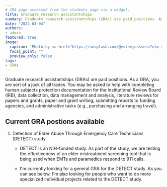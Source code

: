 ```yaml
---
# GRA page accessed from the students page via a widget.
title: Graduate research assistantships
summary: Graduate research assistantships (GRAs) are paid positions. As a GRA, you are sort of a jack of all trades. You may be asked to help with completing human subjects protection documentation for the Institutional Review Board (IRB), data collection, data management and analysis, literature reviews for papers and grants, paper and grant writing, submitting reports to funding agencies, and administrative tasks (e.g., purchasing and arranging travel).
date: "2022-03-04"
authors:
- admin
featured: true
image:
  caption: 'Photo by <a href="https://unsplash.com/@esteejanssens?utm_source=unsplash&utm_medium=referral&utm_content=creditCopyText">Estée Janssens</a> on <a href="https://unsplash.com/s/photos/schedule?utm_source=unsplash&utm_medium=referral&utm_content=creditCopyText">Unsplash</a>'
  focal_point: ""
  preview_only: false
tags:
- GRAs
---
```


Graduate research assistantships (GRAs) are paid positions. As a GRA, you are sort of a jack of all trades. You may be asked to help with completing human subjects protection documentation for the Institutional Review Board (IRB), data collection, data management and analysis, literature reviews for papers and grants, paper and grant writing, submitting reports to funding agencies, and administrative tasks (e.g., purchasing and arranging travel).

## Current GRA postions available

1. Detection of Elder Abuse Through Emergency Care Technicians (DETECT) study.

    - DETECT is an NIH-funded study. As part of the study, we are testing the effectiveness of an elder mistreatment screening tool that is being used when EMTs and paramedics respond to 911 calls.

    - I'm currently looking for a general GRA for the DETECT study. As you can see below, I'm also looking for people who want to do more specialized individual projects related to the DETECT study.